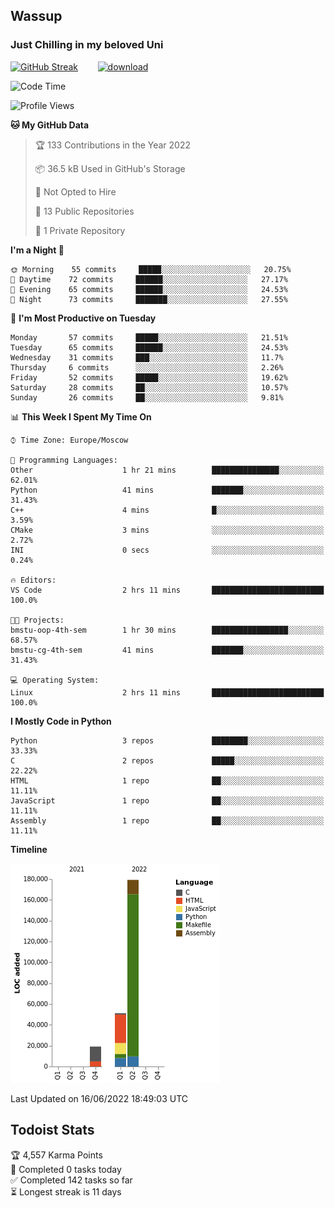 ## Wassup 
### Just Chilling in my beloved Uni 

<!--
-->

[![GitHub Streak](http://github-readme-streak-stats.herokuapp.com?user=archeoss&theme=shades-of-purple&hide_border=true&date_format=j%20M%5B%20Y%5D)](https://git.io/streak-stats)&nbsp;&nbsp;&nbsp;&nbsp;&nbsp;&nbsp;&nbsp;&nbsp;[![download](https://user-images.githubusercontent.com/68448737/147796309-d8b65b1d-4dde-40d9-b03a-2b42aaa6cd43.jpeg)
](https://bmstu.ru/)

<!--START_SECTION:waka-->
![Code Time](http://img.shields.io/badge/Code%20Time-0%20secs-blue)

![Profile Views](http://img.shields.io/badge/Profile%20Views-4-blue)

**🐱 My GitHub Data** 

> 🏆 133 Contributions in the Year 2022
 > 
> 📦 36.5 kB Used in GitHub's Storage 
 > 
> 🚫 Not Opted to Hire
 > 
> 📜 13 Public Repositories 
 > 
> 🔑 1 Private Repository 
 > 
**I'm a Night 🦉** 

```text
🌞 Morning    55 commits     █████░░░░░░░░░░░░░░░░░░░░   20.75% 
🌆 Daytime    72 commits     ██████░░░░░░░░░░░░░░░░░░░   27.17% 
🌃 Evening    65 commits     ██████░░░░░░░░░░░░░░░░░░░   24.53% 
🌙 Night      73 commits     ███████░░░░░░░░░░░░░░░░░░   27.55%

```
📅 **I'm Most Productive on Tuesday** 

```text
Monday       57 commits     █████░░░░░░░░░░░░░░░░░░░░   21.51% 
Tuesday      65 commits     ██████░░░░░░░░░░░░░░░░░░░   24.53% 
Wednesday    31 commits     ███░░░░░░░░░░░░░░░░░░░░░░   11.7% 
Thursday     6 commits      ░░░░░░░░░░░░░░░░░░░░░░░░░   2.26% 
Friday       52 commits     █████░░░░░░░░░░░░░░░░░░░░   19.62% 
Saturday     28 commits     ██░░░░░░░░░░░░░░░░░░░░░░░   10.57% 
Sunday       26 commits     ██░░░░░░░░░░░░░░░░░░░░░░░   9.81%

```


📊 **This Week I Spent My Time On** 

```text
⌚︎ Time Zone: Europe/Moscow

💬 Programming Languages: 
Other                    1 hr 21 mins        ███████████████░░░░░░░░░░   62.01% 
Python                   41 mins             ███████░░░░░░░░░░░░░░░░░░   31.43% 
C++                      4 mins              █░░░░░░░░░░░░░░░░░░░░░░░░   3.59% 
CMake                    3 mins              ░░░░░░░░░░░░░░░░░░░░░░░░░   2.72% 
INI                      0 secs              ░░░░░░░░░░░░░░░░░░░░░░░░░   0.24%

🔥 Editors: 
VS Code                  2 hrs 11 mins       █████████████████████████   100.0%

🐱‍💻 Projects: 
bmstu-oop-4th-sem        1 hr 30 mins        █████████████████░░░░░░░░   68.57% 
bmstu-cg-4th-sem         41 mins             ███████░░░░░░░░░░░░░░░░░░   31.43%

💻 Operating System: 
Linux                    2 hrs 11 mins       █████████████████████████   100.0%

```

**I Mostly Code in Python** 

```text
Python                   3 repos             ████████░░░░░░░░░░░░░░░░░   33.33% 
C                        2 repos             █████░░░░░░░░░░░░░░░░░░░░   22.22% 
HTML                     1 repo              ██░░░░░░░░░░░░░░░░░░░░░░░   11.11% 
JavaScript               1 repo              ██░░░░░░░░░░░░░░░░░░░░░░░   11.11% 
Assembly                 1 repo              ██░░░░░░░░░░░░░░░░░░░░░░░   11.11%

```


**Timeline**

![Chart not found](https://raw.githubusercontent.com/archeoss/archeoss/master/charts/bar_graph.png) 


 Last Updated on 16/06/2022 18:49:03 UTC
<!--END_SECTION:waka-->

## Todoist Stats

<!-- TODO-IST:START -->
🏆  4,557 Karma Points           
🌸  Completed 0 tasks today           
✅  Completed 142 tasks so far           
⏳  Longest streak is 11 days
<!-- TODO-IST:END -->
